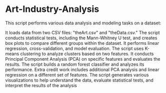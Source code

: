 # Art-Industry-Analysis
This script performs various data analysis and modeling tasks on a dataset:

It loads data from two CSV files: "theArt.csv" and "theData.csv."
The script conducts statistical tests, including the Mann-Whitney U test, and creates box plots to compare different groups within the dataset.
It performs linear regression, cross-validation, and model evaluation.
The script uses K-means clustering to analyze clusters based on two features.
It conducts Principal Component Analysis (PCA) on specific features and evaluates the results.
The script builds a random forest classifier and analyzes its performance.
Extra credit work includes additional PCA analysis and linear regression on a different set of features.
The script generates various visualizations to help understand the data, evaluate statistical tests, and interpret the results of the analysis  
